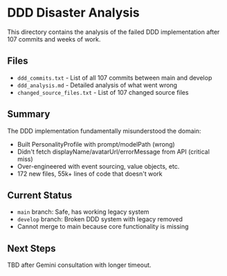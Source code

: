 # DDD Disaster Analysis

This directory contains the analysis of the failed DDD implementation after 107 commits and weeks of work.

## Files

- `ddd_commits.txt` - List of all 107 commits between main and develop
- `ddd_analysis.md` - Detailed analysis of what went wrong
- `changed_source_files.txt` - List of 107 changed source files

## Summary

The DDD implementation fundamentally misunderstood the domain:
- Built PersonalityProfile with prompt/modelPath (wrong)
- Didn't fetch displayName/avatarUrl/errorMessage from API (critical miss)
- Over-engineered with event sourcing, value objects, etc.
- 172 new files, 55k+ lines of code that doesn't work

## Current Status

- `main` branch: Safe, has working legacy system
- `develop` branch: Broken DDD system with legacy removed
- Cannot merge to main because core functionality is missing

## Next Steps

TBD after Gemini consultation with longer timeout.